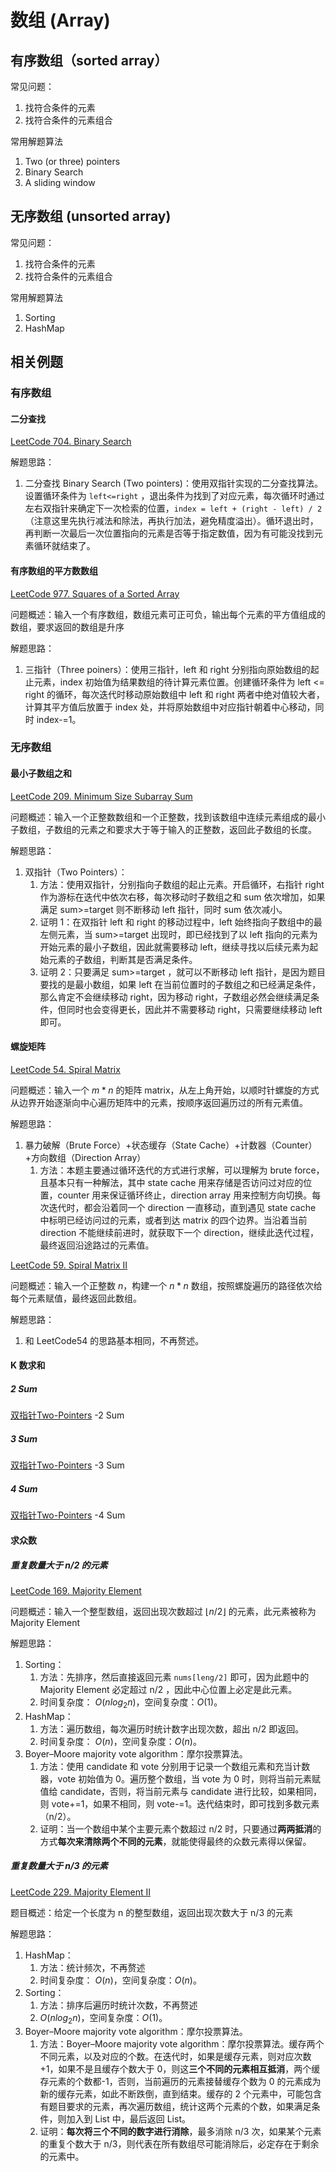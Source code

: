 # 数组 (Array)



## 有序数组（sorted array）

常见问题：
1. 找符合条件的元素
2. 找符合条件的元素组合

常用解题算法
1. Two (or three) pointers
2. Binary Search
3. A sliding window

## 无序数组 (unsorted array)

常见问题：
1. 找符合条件的元素
2. 找符合条件的元素组合

常用解题算法
1. Sorting
2. HashMap


## 相关例题

### 有序数组

#### 二分查找

[LeetCode 704. Binary Search](https://leetcode.com/problems/binary-search/)

解题思路：
1. 二分查找 Binary Search (Two pointers)：使用双指针实现的二分查找算法。设置循环条件为 `left<=right` ，退出条件为找到了对应元素，每次循环时通过左右双指针来确定下一次检索的位置，`index = left + (right - left) / 2`（注意这里先执行减法和除法，再执行加法，避免精度溢出）。循环退出时，再判断一次最后一次位置指向的元素是否等于指定数值，因为有可能没找到元素循环就结束了。


#### 有序数组的平方数数组

[LeetCode 977. Squares of a Sorted Array](https://leetcode.com/problems/squares-of-a-sorted-array/)

问题概述：输入一个有序数组，数组元素可正可负，输出每个元素的平方值组成的数组，要求返回的数组是升序

解题思路：
1. 三指针（Three poiners）：使用三指针，left 和 right 分别指向原始数组的起止元素，index 初始值为结果数组的待计算元素位置。创建循环条件为 left <= right 的循环，每次迭代时移动原始数组中 left 和 right 两者中绝对值较大者，计算其平方值后放置于 index 处，并将原始数组中对应指针朝着中心移动，同时 index-=1。 


### 无序数组

#### 最小子数组之和

[LeetCode 209. Minimum Size Subarray Sum](https://leetcode.com/problems/minimum-size-subarray-sum/)

问题概述：输入一个正整数数组和一个正整数，找到该数组中连续元素组成的最小子数组，子数组的元素之和要求大于等于输入的正整数，返回此子数组的长度。

解题思路：
1. 双指针（Two Pointers）：
	1. 方法：使用双指针，分别指向子数组的起止元素。开启循环，右指针 right 作为游标在迭代中依次右移，每次移动时子数组之和 sum 依次增加，如果满足 sum>=target 则不断移动 left 指针，同时 sum 依次减小。
	2. 证明 1：在双指针 left 和 right 的移动过程中，left 始终指向子数组中的最左侧元素，当 sum>=target 出现时，即已经找到了以 left 指向的元素为开始元素的最小子数组，因此就需要移动 left，继续寻找以后续元素为起始元素的子数组，判断其是否满足条件。
	3. 证明 2：只要满足 sum>=target ，就可以不断移动 left 指针，是因为题目要找的是最小数组，如果 left 在当前位置时的子数组之和已经满足条件，那么肯定不会继续移动 right，因为移动 right，子数组必然会继续满足条件，但同时也会变得更长，因此并不需要移动 right，只需要继续移动 left 即可。


#### 螺旋矩阵

[LeetCode 54. Spiral Matrix](https://leetcode.com/problems/spiral-matrix/description/)

问题概述：输入一个 $m*n$ 的矩阵 matrix，从左上角开始，以顺时针螺旋的方式从边界开始逐渐向中心遍历矩阵中的元素，按顺序返回遍历过的所有元素值。

解题思路：
1. 暴力破解（Brute Force）+状态缓存（State Cache）+计数器（Counter）+方向数组（Direction Array）
	1. 方法：本题主要通过循环迭代的方式进行求解，可以理解为 brute force，且基本只有一种解法，其中 state cache 用来存储是否访问过对应的位置，counter 用来保证循环终止，direction array 用来控制方向切换。每次迭代时，都会沿着同一个 direction 一直移动，直到遇见 state cache 中标明已经访问过的元素，或者到达 matrix 的四个边界。当沿着当前 direction 不能继续前进时，就获取下一个 direction，继续此迭代过程，最终返回沿途路过的元素值。

[LeetCode 59. Spiral Matrix II](https://leetcode.com/problems/spiral-matrix-ii/)

问题概述：输入一个正整数 $n$，构建一个 $n*n$ 数组，按照螺旋遍历的路径依次给每个元素赋值，最终返回此数组。

解题思路：
1. 和 LeetCode54 的思路基本相同，不再赘述。


#### K 数求和

##### 2 Sum

[双指针Two-Pointers](learning/subjects/ComputerScience/DataStructuresAndAlgorithm/Algorithms/Elementary/双指针Two-Pointers.md) -2 Sum 

##### 3 Sum

[双指针Two-Pointers](learning/subjects/ComputerScience/DataStructuresAndAlgorithm/Algorithms/Elementary/双指针Two-Pointers.md) -3 Sum 

##### 4 Sum

[双指针Two-Pointers](learning/subjects/ComputerScience/DataStructuresAndAlgorithm/Algorithms/Elementary/双指针Two-Pointers.md) -4 Sum 



#### 求众数

##### 重复数量大于 n/2 的元素

[LeetCode 169. Majority Element](https://leetcode.com/problems/majority-element/)

问题概述：输入一个整型数组，返回出现次数超过 $⌊n / 2⌋$ 的元素，此元素被称为 Majority Element

解题思路：
1. Sorting：
	1. 方法：先排序，然后直接返回元素 `nums[leng/2]` 即可，因为此题中的 Majority Element 必定超过 n/2 ，因此中心位置上必定是此元素。
	2. 时间复杂度： $O(nlog_{2}{n})$，空间复杂度：$O(1)$。 
2. HashMap：
	1. 方法：遍历数组，每次遍历时统计数字出现次数，超出 n/2 即返回。
	2. 时间复杂度： $O(n)$，空间复杂度：$O(n)$。 
3. Boyer–Moore majority vote algorithm：摩尔投票算法。
	1. 方法：使用 candidate 和 vote 分别用于记录一个数组元素和充当计数器，vote 初始值为 0。遍历整个数组，当 vote 为 0 时，则将当前元素赋值给 candidate，否则，将当前元素与 candidate 进行比较，如果相同，则 vote+=1，如果不相同，则 vote-=1。迭代结束时，即可找到多数元素（n/2）。
	2. 证明：当一个数组中某个主要元素个数超过 n/2 时，只要通过**两两抵消**的方式**每次来清除两个不同的元素**，就能使得最终的众数元素得以保留。

##### 重复数量大于 n/3 的元素

[LeetCode 229. Majority Element II](https://leetcode.com/problems/majority-element-ii/)

题目概述：给定一个长度为 n 的整型数组，返回出现次数大于 n/3 的元素

解题思路：
1. HashMap：
	1. 方法：统计频次，不再赘述
	2. 时间复杂度： $O(n)$，空间复杂度：$O(n)$。 
2. Sorting：
	1. 方法：排序后遍历时统计次数，不再赘述
	2. $O(nlog_{2}{n})$，空间复杂度：$O(1)$。 
3. Boyer–Moore majority vote algorithm：摩尔投票算法。
	1. 方法：Boyer–Moore majority vote algorithm：摩尔投票算法。缓存两个不同元素，以及对应的个数。在迭代时，如果是缓存元素，则对应次数+1，如果不是且缓存个数大于 0，则这**三个不同的元素相互抵消**，两个缓存元素的个数都-1，否则，当前遍历的元素接替缓存个数为 0 的元素成为新的缓存元素，如此不断跌倒，直到结束。缓存的 2 个元素中，可能包含有题目要求的元素，再次遍历数组，统计这两个元素的个数，如果满足条件，则加入到 List 中，最后返回 List。
	2. 证明：**每次将三个不同的数字进行消除**，最多消除 n/3 次，如果某个元素的重复个数大于 n/3，则代表在所有数组尽可能消除后，必定存在于剩余的元素中。
